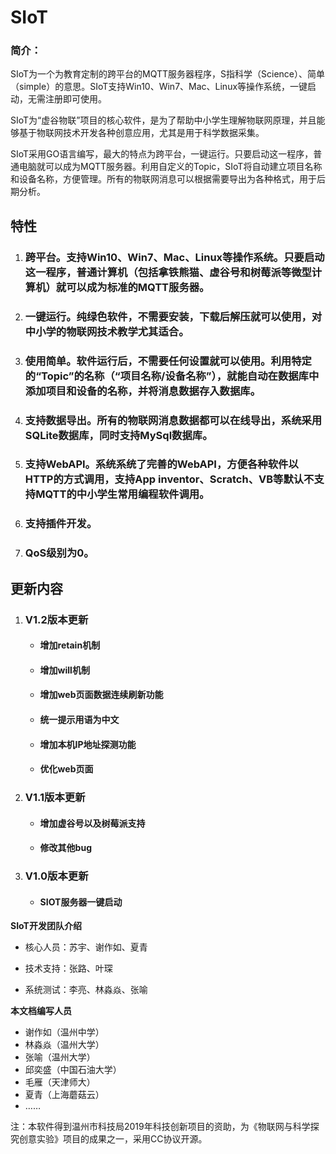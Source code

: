 # SIoT

### 简介：

SIoT为一个为教育定制的跨平台的MQTT服务器程序，S指科学（Science）、简单（simple）的意思。SIoT支持Win10、Win7、Mac、Linux等操作系统，一键启动，无需注册即可使用。

SIoT为“虚谷物联”项目的核心软件，是为了帮助中小学生理解物联网原理，并且能够基于物联网技术开发各种创意应用，尤其是用于科学数据采集。

SIoT采用GO语言编写，最大的特点为跨平台，一键运行。只要启动这一程序，普通电脑就可以成为MQTT服务器。利用自定义的Topic，SIoT将自动建立项目名称和设备名称，方便管理。所有的物联网消息可以根据需要导出为各种格式，用于后期分析。

## 特性
1. ### 跨平台。支持Win10、Win7、Mac、Linux等操作系统。只要启动这一程序，普通计算机（包括拿铁熊猫、虚谷号和树莓派等微型计算机）就可以成为标准的MQTT服务器。
1. ### 一键运行。纯绿色软件，不需要安装，下载后解压就可以使用，对中小学的物联网技术教学尤其适合。
1. ### 使用简单。软件运行后，不需要任何设置就可以使用。利用特定的“Topic”的名称（“项目名称/设备名称”），就能自动在数据库中添加项目和设备的名称，并将消息数据存入数据库。
1. ### 支持数据导出。所有的物联网消息数据都可以在线导出，系统采用SQLite数据库，同时支持MySql数据库。
1. ### 支持WebAPI。系统系统了完善的WebAPI，方便各种软件以HTTP的方式调用，支持App inventor、Scratch、VB等默认不支持MQTT的中小学生常用编程软件调用。
1. ### 支持插件开发。
1. ### QoS级别为0。

## 更新内容
1. ### V1.2版本更新
    * #### 增加retain机制
    * #### 增加will机制
    * #### 增加web页面数据连续刷新功能
    * #### 统一提示用语为中文
    * #### 增加本机IP地址探测功能
    * #### 优化web页面

1. ### V1.1版本更新
    * #### 增加虚谷号以及树莓派支持
    * #### 修改其他bug
1. ### V1.0版本更新
    * #### SIOT服务器一键启动


**SIoT开发团队介绍**

- 核心人员：苏宇、谢作如、夏青

- 技术支持：张路、叶琛

- 系统测试：李亮、林淼焱、张喻

**本文档编写人员**

- 谢作如（温州中学）
- 林淼焱（温州大学）
- 张喻（温州大学）
- 邱奕盛（中国石油大学）
- 毛雁（天津师大）
- 夏青（上海蘑菇云）
- ……



注：本软件得到温州市科技局2019年科技创新项目的资助，为《物联网与科学探究创意实验》项目的成果之一，采用CC协议开源。
